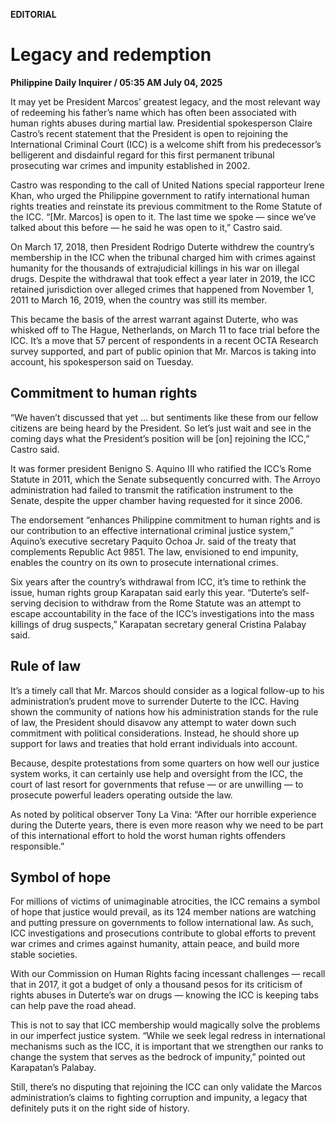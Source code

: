 **EDITORIAL**

# Legacy and redemption

****Philippine Daily Inquirer / 05:35 AM July 04, 2025****

It may yet be President Marcos’ greatest legacy, and the most relevant way of redeeming his father’s name which has often been associated with human rights abuses during martial law. Presidential spokesperson Claire Castro’s recent statement that the President is open to rejoining the International Criminal Court (ICC) is a welcome shift from his predecessor’s belligerent and disdainful regard for this first permanent tribunal prosecuting war crimes and impunity established in 2002.

Castro was responding to the call of United Nations special rapporteur Irene Khan, who urged the Philippine government to ratify international human rights treaties and reinstate its previous commitment to the Rome Statute of the ICC. “[Mr. Marcos] is open to it. The last time we spoke — since we’ve talked about this before — he said he was open to it,” Castro said.

On March 17, 2018, then President Rodrigo Duterte withdrew the country’s membership in the ICC when the tribunal charged him with crimes against humanity for the thousands of extrajudicial killings in his war on illegal drugs. Despite the withdrawal that took effect a year later in 2019, the ICC retained jurisdiction over alleged crimes that happened from November 1, 2011 to March 16, 2019, when the country was still its member.

This became the basis of the arrest warrant against Duterte, who was whisked off to The Hague, Netherlands, on March 11 to face trial before the ICC. It’s a move that 57 percent of respondents in a recent OCTA Research survey supported, and part of public opinion that Mr. Marcos is taking into account, his spokesperson said on Tuesday.

## Commitment to human rights

“We haven’t discussed that yet … but sentiments like these from our fellow citizens are being heard by the President. So let’s just wait and see in the coming days what the President’s position will be [on] rejoining the ICC,” Castro said.

It was former president Benigno S. Aquino III who ratified the ICC’s Rome Statute in 2011, which the Senate subsequently concurred with. The Arroyo administration had failed to transmit the ratification instrument to the Senate, despite the upper chamber having requested for it since 2006.

The endorsement “enhances Philippine commitment to human rights and is our contribution to an effective international criminal justice system,” Aquino’s executive secretary Paquito Ochoa Jr. said of the treaty that complements Republic Act 9851. The law, envisioned to end impunity, enables the country on its own to prosecute international crimes.

Six years after the country’s withdrawal from ICC, it’s time to rethink the issue, human rights group Karapatan said early this year. “Duterte’s self-serving decision to withdraw from the Rome Statute was an attempt to escape accountability in the face of the ICC’s investigations into the mass killings of drug suspects,” Karapatan secretary general Cristina Palabay said.

## Rule of law

It’s a timely call that Mr. Marcos should consider as a logical follow-up to his administration’s prudent move to surrender Duterte to the ICC. Having shown the community of nations how his administration stands for the rule of law, the President should disavow any attempt to water down such commitment with political considerations. Instead, he should shore up support for laws and treaties that hold errant individuals into account.

Because, despite protestations from some quarters on how well our justice system works, it can certainly use help and oversight from the ICC, the court of last resort for governments that refuse — or are unwilling — to prosecute powerful leaders operating outside the law.

As noted by political observer Tony La Vina: “After our horrible experience during the Duterte years, there is even more reason why we need to be part of this international effort to hold the worst human rights offenders responsible.”

## Symbol of hope

For millions of victims of unimaginable atrocities, the ICC remains a symbol of hope that justice would prevail, as its 124 member nations are watching and putting pressure on governments to follow international law. As such, ICC investigations and prosecutions contribute to global efforts to prevent war crimes and crimes against humanity, attain peace, and build more stable societies.

With our Commission on Human Rights facing incessant challenges — recall that in 2017, it got a budget of only a thousand pesos for its criticism of rights abuses in Duterte’s war on drugs — knowing the ICC is keeping tabs can help pave the road ahead.

This is not to say that ICC membership would magically solve the problems in our imperfect justice system. “While we seek legal redress in international mechanisms such as the ICC, it is important that we strengthen our ranks to change the system that serves as the bedrock of impunity,” pointed out Karapatan’s Palabay.

Still, there’s no disputing that rejoining the ICC can only validate the Marcos administration’s claims to fighting corruption and impunity, a legacy that definitely puts it on the right side of history.